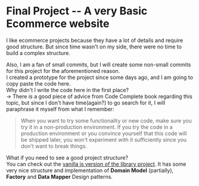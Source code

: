 # Final Project -- A very Basic Ecommerce website

I like ecommerce projects because they have a lot of details and require good structure. But since time wasn't on my side, there were no time to build a complex structure.  

Also, I am a fan of small commits, but I will create some non-small commits for this project for the aforementioned reason.  
I created a prototype for the project since some days ago, and I am going to copy paste the code here.  
Why didn't I write the code here in the first place?  
-> There is a good piece of advice from Code Complete book regarding this topic, but since I don't have time(again?) to go search for it, I will paraphrase it myself from what I remember:  
> When you want to try some functionality or new code, make sure you try it in a non-production environment. If you try the code in a production environment or you convince yourself that this code will be shipped later, you won't experiment with it sufficiently since you don't want to break things.

What if you need to see a good project structure?  
You can check out the [vanilla js version of the library project](../library-project/). It has some very nice structure and implementation of **Domain Model** (partially), **Factory** and **Data Mapper** Design patterns.